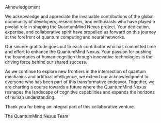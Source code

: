 Aknowledgement

We acknowledge and appreciate the invaluable contributions of the global community of developers, researchers, and enthusiasts who have played a pivotal role in shaping the QuantumMind Nexus project. Your dedication, expertise, and collaborative spirit have propelled us forward on this journey at the forefront of quantum computing and neural networks.

Our sincere gratitude goes out to each contributor who has committed time and effort to enhance the QuantumMind Nexus. Your passion for pushing the boundaries of human cognition through innovative technologies is the driving force behind our shared success.

As we continue to explore new frontiers in the intersection of quantum mechanics and artificial intelligence, we extend our acknowledgment to everyone who has been part of this transformative endeavor. Together, we are charting a course towards a future where the QuantumMind Nexus reshapes the landscape of cognitive capabilities and expands the horizons of human understanding.

Thank you for being an integral part of this collaborative venture.

The QuantumMind Nexus Team
